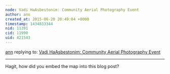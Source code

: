 ```yaml
---
node: Vadi HaAsbestonim: Community Aerial Photography Event
author: ann
created_at: 2015-06-20 20:49:04 +0000
timestamp: 1434833344
nid: 11391
cid: 11990
uid: 421543
---
```




[ann](../profile/ann) replying to: [Vadi HaAsbestonim: Community Aerial Photography Event](../notes/hagitkeysar/11-22-2014/vadi-haasbestonim-community-aerial-photography-event)

----
Hagit, how did you embed the map into this blog post?